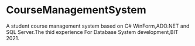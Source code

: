 # CourseManagementSystem
A student course management system based on C# WinForm,ADO.NET and SQL Server.The thid experience For Database System development,BIT 2021.
